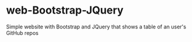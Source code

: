 # web-Bootstrap-JQuery
Simple website with Bootstrap and JQuery that shows a table of an user's GitHub repos
